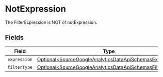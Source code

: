 # NotExpression

The FilterExpression is NOT of notExpression.


## Fields

| Field                                                                                                                            | Type                                                                                                                             | Required                                                                                                                         | Description                                                                                                                      |
| -------------------------------------------------------------------------------------------------------------------------------- | -------------------------------------------------------------------------------------------------------------------------------- | -------------------------------------------------------------------------------------------------------------------------------- | -------------------------------------------------------------------------------------------------------------------------------- |
| `expression`                                                                                                                     | [Optional\<SourceGoogleAnalyticsDataApiSchemasExpression>](../../models/shared/SourceGoogleAnalyticsDataApiSchemasExpression.md) | :heavy_minus_sign:                                                                                                               | N/A                                                                                                                              |
| `filterType`                                                                                                                     | [Optional\<SourceGoogleAnalyticsDataApiSchemasFilterType>](../../models/shared/SourceGoogleAnalyticsDataApiSchemasFilterType.md) | :heavy_minus_sign:                                                                                                               | N/A                                                                                                                              |